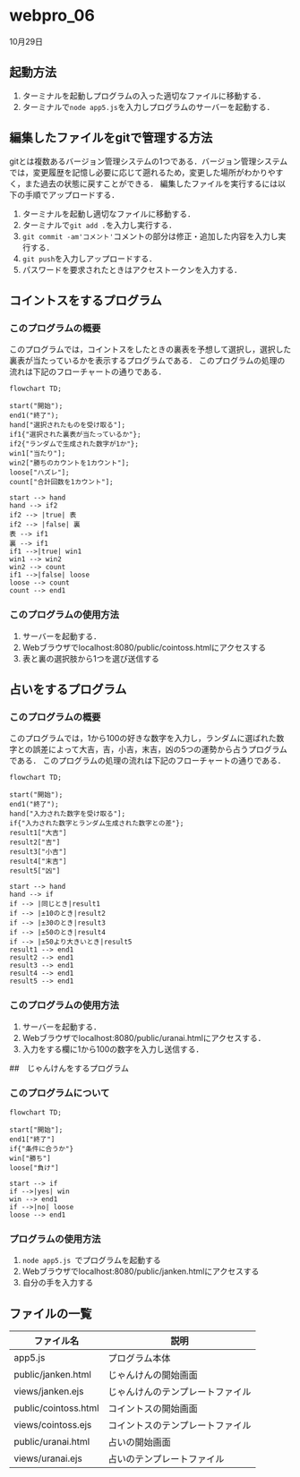 # webpro_06
10月29日

## 起動方法
1. ターミナルを起動しプログラムの入った適切なファイルに移動する．
1. ターミナルで```node app5.js```を入力しプログラムのサーバーを起動する．


## 編集したファイルをgitで管理する方法
gitとは複数あるバージョン管理システムの1つである．バージョン管理システムでは，変更履歴を記憶し必要に応じて遡れるため，変更した場所がわかりやすく，また過去の状態に戻すことができる．
編集したファイルを実行するには以下の手順でアップロードする．
1. ターミナルを起動し適切なファイルに移動する．
1. ターミナルで```git add .```を入力し実行する．
1. ```git commit -am'コメント'```コメントの部分は修正・追加した内容を入力し実行する．
1. ```git push```を入力しアップロードする．
1. パスワードを要求されたときはアクセストークンを入力する．

## コイントスをするプログラム
### このプログラムの概要
このプログラムでは，コイントスをしたときの裏表を予想して選択し，選択した裏表が当たっているかを表示するプログラムである．
このプログラムの処理の流れは下記のフローチャートの通りである．
```mermaid
flowchart TD;

start("開始");
end1("終了");
hand["選択されたものを受け取る"];
if1{"選択された裏表が当たっているか"};
if2{"ランダムで生成された数字が1か"};
win1["当たり"];
win2["勝ちのカウントを1カウント"];
loose["ハズレ"];
count["合計回数を1カウント"];

start --> hand
hand --> if2
if2 --> |true| 表
if2 --> |false| 裏
表 --> if1
裏 --> if1
if1 -->|true| win1
win1 --> win2
win2 --> count
if1 -->|false| loose
loose --> count
count --> end1
```

### このプログラムの使用方法
1. サーバーを起動する．
1. Webブラウザでlocalhost:8080/public/cointoss.htmlにアクセスする
1. 表と裏の選択肢から1つを選び送信する


## 占いをするプログラム
### このプログラムの概要
このプログラムでは，1から100の好きな数字を入力し，ランダムに選ばれた数字との誤差によって大吉，吉，小吉，末吉，凶の5つの運勢から占うプログラムである．
このプログラムの処理の流れは下記のフローチャートの通りである．
```mermaid
flowchart TD;

start("開始");
end1("終了");
hand["入力された数字を受け取る"];
if{"入力された数字とランダム生成された数字との差"};
result1["大吉"]
result2["吉"]
result3["小吉"]
result4["末吉"]
result5["凶"]

start --> hand
hand --> if
if --> |同じとき|result1
if --> |±10のとき|result2
if --> |±30のとき|result3
if --> |±50のとき|result4
if --> |±50より大きいとき|result5
result1 --> end1
result2 --> end1
result3 --> end1
result4 --> end1
result5 --> end1
```

### このプログラムの使用方法
1. サーバーを起動する．
1. Webブラウザでlocalhost:8080/public/uranai.htmlにアクセスする．
1. 入力をする欄に1から100の数字を入力し送信する．


##　じゃんけんをするプログラム
### このプログラムについて
```mermaid
flowchart TD;

start["開始"];
end1["終了"]
if{"条件に合うか"}
win["勝ち"]
loose["負け"]

start --> if
if -->|yes| win
win --> end1
if -->|no| loose
loose --> end1
```
### プログラムの使用方法
1. ```node app5.js ```でプログラムを起動する
1. Webブラウザでlocalhost:8080/public/janken.htmlにアクセスする
1. 自分の手を入力する

## ファイルの一覧
ファイル名 | 説明
-|-
app5.js | プログラム本体
public/janken.html | じゃんけんの開始画面
views/janken.ejs | じゃんけんのテンプレートファイル
public/cointoss.html | コイントスの開始画面
views/cointoss.ejs | コイントスのテンプレートファイル
public/uranai.html | 占いの開始画面
views/uranai.ejs | 占いのテンプレートファイル

